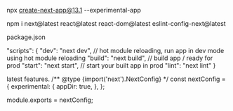 

npx create-next-app@13.1 --experimental-app

npm i next@latest react@latest react-dom@latest eslint-config-next@latest

package.json


"scripts": {
  "dev": "next dev", // hot module reloading, run app in dev mode using hot module reloading
  "build": "next build", // build app / ready for prod
  "start": "next start", // start your built app in prod
  "lint": "next lint"
}



latest features.
/** @type {import('next').NextConfig} */
const nextConfig = {
  experimental: {
    appDir: true,
  },
};

module.exports = nextConfig;

